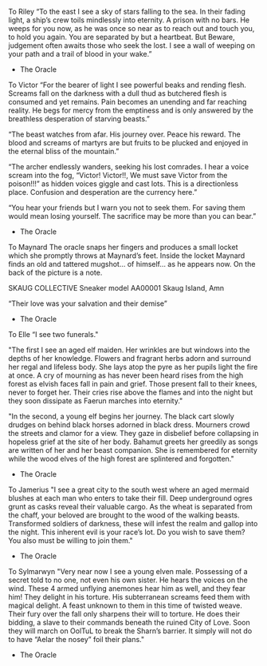 To Riley
“To the east I see a sky of stars falling to the sea.  In their fading light, a ship’s crew toils mindlessly into eternity.  A prison with no bars.  He weeps for you now, as he was once so near as to reach out and touch you, to hold you again. You are separated by but a heartbeat. But Beware, judgement often awaits those who seek the lost.  I see a wall of weeping on your path and a trail of blood in your wake.”

- The Oracle

To Victor
“For the bearer of light I see powerful beaks and rending flesh.  Screams fall on the darkness with a dull thud as butchered flesh is consumed and yet remains. Pain becomes an unending and far reaching reality.  He begs for mercy from the emptiness and is only answered by the breathless desperation of starving beasts.”

“The beast watches from afar.  His journey over. Peace his reward.  The blood and screams of martyrs are but fruits to be plucked and enjoyed in the eternal bliss of the mountain.”

“The archer endlessly wanders, seeking his lost comrades.  I hear a voice scream into the fog, “Victor! Victor!!, We must save Victor from the poison!!!” as hidden voices giggle and cast lots.  This is a directionless place.  Confusion and desperation are the currency here.”

“You hear your friends but I warn you not to seek them.  For saving them would mean losing yourself.  The sacrifice may be more than you can bear.”

- The Oracle

To Maynard
The oracle snaps her fingers and produces a small locket which she promptly throws at Maynard’s feet. Inside the locket Maynard finds an old and tattered mugshot… of himself… as he appears now. On the back of the picture is a note.

SKAUG COLLECTIVE
Sneaker model AA00001
Skaug Island, Amn

“Their love was your salvation and their demise”

- The Oracle

To Elle
“I see two funerals."

"The first I see an aged elf maiden.  Her wrinkles are but windows into the depths of her knowledge.  Flowers and fragrant herbs adorn and surround her regal and lifeless body.  She lays atop the pyre as her pupils light the fire at once.  A cry of mourning as has never been heard rises from the high forest as elvish faces fall in pain and grief.  Those present fall to their knees, never to forget her.  Their cries rise above the flames and into the night but they soon dissipate as Faerun marches into eternity."

"In the second, a young elf begins her journey.  The black cart slowly drudges on behind black horses adorned in black dress.  Mourners crowd the streets and clamor for a view.  They gaze in disbelief before collapsing in hopeless grief at the site of her body.  Bahamut greets her greedily as songs are written of her and her beast companion.  She is remembered for eternity while the wood elves of the high forest are splintered and forgotten."

- The Oracle

To Jamerius
"I see a great city to the south west where an aged mermaid blushes at each man who enters to take their fill.  Deep underground ogres grunt as casks reveal their valuable cargo.  As the wheat is separated from the chaff, your beloved are brought to the wood of the walking beasts.  Transformed soldiers of darkness, these will infest the realm and gallop into the night.  This inherent evil is your race’s lot.  Do you wish to save them? You also must be willing to join them."

- The Oracle

To Sylmarwyn
"Very near now I see a young elven male.  Possessing of a secret told to no one, not even his own sister.  He hears the voices on the wind.  These 4 armed unflying anemones hear him as well, and they fear him!  They delight in his torture.  His subterranean screams feed them with magical delight.  A feast unknown to them in this time of twisted weave.  Their fury over the fall only sharpens their will to torture.  He does their bidding, a slave to their commands beneath the ruined City of Love.  Soon they will march on OolTuL to break the Sharn’s barrier.  It simply will not do to have “Aelar the nosey” foil their plans."

- The Oracle
 
 
 
 